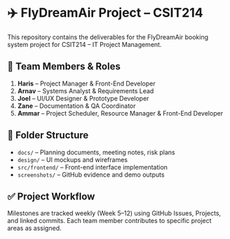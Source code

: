 # ✈️ FlyDreamAir Project – CSIT214

This repository contains the deliverables for the FlyDreamAir booking system project for CSIT214 – IT Project Management.

## 👥 Team Members & Roles

1. **Haris** – Project Manager & Front-End Developer  
2. **Arnav** – Systems Analyst & Requirements Lead  
3. **Joel** – UI/UX Designer & Prototype Developer  
4. **Zane** – Documentation & QA Coordinator  
5. **Ammar** – Project Scheduler, Resource Manager & Front-End Developer  

## 📁 Folder Structure

- `docs/` – Planning documents, meeting notes, risk plans
- `design/` – UI mockups and wireframes
- `src/frontend/` – Front-end interface implementation
- `screenshots/` – GitHub evidence and demo outputs

## ✅ Project Workflow

Milestones are tracked weekly (Week 5–12) using GitHub Issues, Projects, and linked commits. Each team member contributes to specific project areas as assigned.

